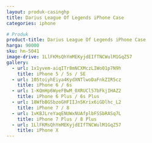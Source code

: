```yaml
---
layout: produk-casinghp
title: Darius League Of Legends iPhone Case
categories: iphone

# Produk
product-title: Darius League Of Legends iPhone Case
harga: 90000
sku: hn-5041
image-drive: 1LlFKMsQhYmMEKyjdEIfTNCWulM1GqZ57
gallery:
  - url: 1x1yvem-aiqITr8mNCXMczLIWo01p7N9h
    title: iPhone 5 / 5s / SE
  - url: 105toiyhEiya4KydXNTlwoDaFnkZIR5cz
    title: iPhone 6 / 6s
  - url: 1-KQmHp6WyeFBwM_0XRUCl57bFkjIHAZ2
    title: iPhone 6 Plus / 6s Plus
  - url: 18WfbBGSbzoGHFIIJn5Krix6iGDlhc_L2
    title: iPhone 7 / 8
  - url: 1vKBJLreYaqENUWxNUAfplbFSSbRASq7L
    title: iPhone 7 Plus / 8 Plus
  - url: 1LlFKMsQhYmMEKyjdEIfTNCWulM1GqZ57
    title: iPhone X
---
```

